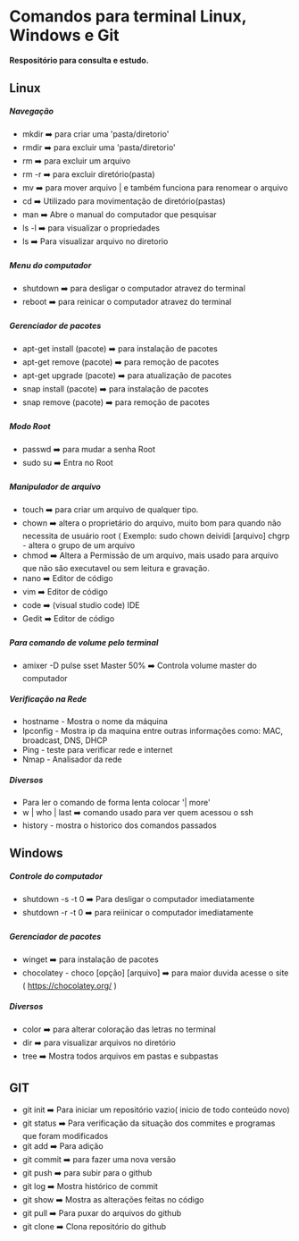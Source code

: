# Comandos para terminal Linux, Windows e Git 
**Respositório para consulta e estudo.**
 
## Linux 
##### Navegação
* mkdir ➡️ para criar uma 'pasta/diretorio'
* rmdir ➡️ para excluir uma 'pasta/diretorio'
* rm ➡️ para excluir um arquivo
* rm -r ➡️ para excluir diretório(pasta)
* mv ➡️ para mover arquivo | e também funciona para renomear o arquivo
* cd ➡️ Utilizado para movimentação de diretório(pastas)
* man ➡️ Abre o manual do computador que pesquisar
* ls -l ➡️ para visualizar o propriedades
* ls ➡️ Para visualizar arquivo no diretorio
##### Menu do computador
* shutdown ➡️ para desligar o computador atravez do terminal
* reboot ➡️ para reinicar o computador atravez do terminal

##### Gerenciador de pacotes
* apt-get install (pacote) ➡️ para instalação de pacotes
* apt-get remove (pacote) ➡️ para remoção de pacotes
* apt-get upgrade (pacote) ➡️ para atualização de pacotes
* snap install (pacote) ➡️ para instalação de pacotes
* snap remove (pacote) ➡️ para remoção de pacotes


##### Modo Root
* passwd ➡️ para mudar a senha Root 
* sudo su ➡️ Entra no Root

##### Manipulador de arquivo
* touch ➡️ para criar um arquivo de qualquer tipo.
* chown ➡️ altera o proprietário do arquivo, muito bom para quando não necessita de usuário root ( Exemplo: sudo chown deividi [arquivo] chgrp -
altera o grupo de um arquivo
* chmod ➡️ Altera a Permissão de um arquivo, mais usado para arquivo que não são executavel ou sem leitura e gravação.
* nano ➡️ Editor de código
* vim ➡️ Editor de código
* code ➡️ (visual studio code) IDE
* Gedit ➡️ Editor de código

##### Para comando de volume pelo terminal

* amixer -D pulse sset Master 50% ➡️ Controla volume master do computador

##### Verificação na Rede
* hostname - Mostra o nome da máquina
* Ipconfig - Mostra ip da maquina entre outras informações como: MAC, broadcast, DNS, DHCP
* Ping - teste para verificar rede e internet
* Nmap - Analisador da rede

##### Diversos 

* Para ler o comando de forma lenta colocar '| more'
* w | who | last ➡️ comando usado para ver quem acessou o ssh
* history - mostra o historico dos comandos passados 


## Windows 


##### Controle do computador
* shutdown -s -t 0 ➡️ Para desligar o computador imediatamente
* shutdown -r -t 0 ➡️ para reiinicar o computador imediatamente

##### Gerenciador de pacotes 
* winget ➡️ para instalação de pacotes
* chocolatey - choco [opção] [arquivo] ➡️ para maior duvida acesse o site ( https://chocolatey.org/ )

##### Diversos
* color ➡️ para alterar coloração das letras no terminal
* dir ➡️ para visualizar arquivos no diretório
* tree ➡️ Mostra todos arquivos em pastas e subpastas

## GIT
* git init ➡️ Para iniciar um repositório vazio( inicio de todo conteúdo novo)
* git status ➡️ Para verificação da situação dos commites e programas que foram modificados
* git add ➡️ Para adição 
* git commit ➡️ para fazer uma nova versão
* git push ➡️ para subir para o github
* git log ➡️ Mostra histórico de commit
* git show ➡️ Mostra as alterações feitas no código
* git pull ➡️ Para puxar do arquivos do github
* git clone ➡️ Clona repositório do github
